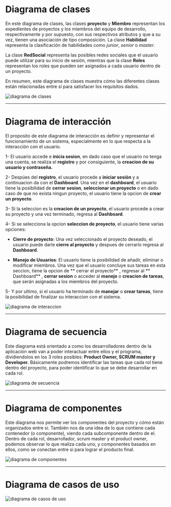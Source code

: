 
# Diagrama de clases

En este diagrama de clases, las clases **proyecto** y **Miembro** representan los expedientes de proyectos y los miembros del equipo de desarrollo, respectivamente y por supuesto, con sus respectivos atributos y que a su vez, tienen una asociación de tipo composición. La clase **Habilidad** representa la clasificación de habilidades como *junior*, *senior* o *master*.

La clase **RedSocial** representa las posibles redes sociales que el usuario puede utilizar para su inicio de sesión, mientras que la clase **Roles**  representan los roles que pueden ser asignados a cada usuario dentro de un proyecto.

En resumen, este diagrama de clases muestra cómo las diferentes clases están relacionadas entre sí para satisfacer los requisitos dados.

![diagrama de clases](https://github.com/ManuelBalderramaCh/manejador-de-proyectos/blob/main/diagrama%20de%20clases.jpg)

------------


# Diagrama de interacción

El proposito de este diagrama de interacción es definir y representar el funcionamiento de un sistema, especialmente en lo que respecta a la interacción con el usuario.

   1- El usuario accede e **inicia sesion**, en dado caso que el usuario no tenga una cuenta, se realiza el **registro** y por consiguiente, la **creacion de su usuario y contraseña.**

   2- Despúes del **registro**, el usuario procede a **iniciar sesión** y a continuacion da con el **Dashboard**.
Una vez en el **dashboard**, el usuario tiene la posibilidad de **cerrar sesion**, **seleccionar un proyecto** o en dado caso de que no exista ningun proyecto, el usuario tiene la opcion de **crear un proyecto**.

3- Si la seleccion es la **creacion de un proyecto**, el usuario procede a crear su proyecto y una vez terminado, regresa al **Dashboard**.

   4- Si se selecciona la opcion **seleccion de proyecto**, el usuario tiene varias opciones:
- **Cierre de proyecto**:
Una vez seleccionado el proyecto deseado, el usuario puede darle **cierre al proyecto** y despues de cerrarlo regresa al **Dashboard**.

- **Manejo de Usuarios**:
El usuario tiene la posibilidad de añadir, eliminar o modificar miembros.
Una vez que el usuario concluye sus tareas en esta seccion, tiene la opcion de ** cerrar el proyecto** , regresar al ** Dashboard** , **cerrar sesion** o acceder al **manejo** o **creacion de tareas**, que serán asignadas a los miembros del proyecto.

5- Y por ultimo, si el usuario ha terminado de **manejar** o **crear tareas**, tiene la      posibilidad de finalizar su interaccion con el sistema.

![diagrama de interaccion](https://github.com/ManuelBalderramaCh/manejador-de-proyectos/blob/main/diagrama%20de%20interaccion.jpeg)

------------
# Diagrama de secuencia

Este diagrama está orientado a como los desarrolladores dentro de la aplicación web van a poder interactuar entre ellos y el programa, dividiendolos en los 3 roles posibles: **Product Owner, SCRUM master y Developer.** Básicamente podremos identificar las tareas que cada rol tiene dentro del proyecto, para poder identificar lo que se debe desarrollar en cada rol.

![diagrama de secuencia](https://github.com/ManuelBalderramaCh/manejador-de-proyectos/blob/main/diagrama%20de%20secuencia.png)

------------

# Diagrama de componentes

Este diagrama nos permite ver los componentes del proyecto y cómo están organizados entre sí. También nos da una idea de lo que contiene cada contenedor (o componente), viendo cada subcomponente dentro de el. Dentro de cada rol, desarrollador, scrum master y el product owner, podemos observar lo que realiza cada uno, y componentes basados en ellos, como se conectan entre si para lograr el producto final.

![diagrama de componentes](https://github.com/ManuelBalderramaCh/manejador-de-proyectos/blob/main/diagrama%20de%20componentes.png)

------------

# Diagrama de casos de uso

![diagrama de casos de uso](https://github.com/ManuelBalderramaCh/manejador-de-proyectos/blob/main/diagrama%20de%20casos%20de%20uso.jpeg)





